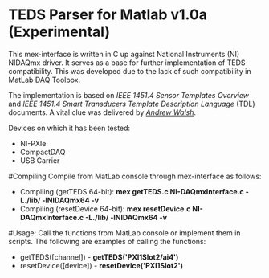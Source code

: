 TEDS Parser for Matlab v1.0a (Experimental)
==================
This mex-interface is written in C up against National Instruments (NI) NIDAQmx driver. It serves as a base for further implementation of TEDS compatibility. This was developed due to the lack of such compatibility in MatLab DAQ Toolbox.

The implementation is based on *IEEE 1451.4 Sensor Templates Overview* and *IEEE 1451.4 Smart Transducers Template Description Language* (TDL) documents. A vital clue was delivered by [*Andrew Walsh*](http://awalsh128.blogspot.dk/2011/08/writing-teds-ieee-14514-parser.html).

Devices on which it has been tested:
* NI-PXIe
* CompactDAQ
* USB Carrier

#Compiling
Compile from MatLab console through mex-interface as follows:
* Compiling (getTEDS 64-bit):     **mex getTEDS.c NI-DAQmxInterface.c -L./lib/ -lNIDAQmx64 -v**
* Compiling (resetDevice 64-bit): **mex resetDevice.c NI-DAQmxInterface.c -L./lib/ -lNIDAQmx64 -v**

#Usage:
Call the functions from MatLab console or implement them in scripts. The following are examples of calling the functions:
* getTEDS([channel]) - **getTEDS('PXI1Slot2/ai4')**
* resetDevice([device]) - **resetDevice('PXI1Slot2')**
